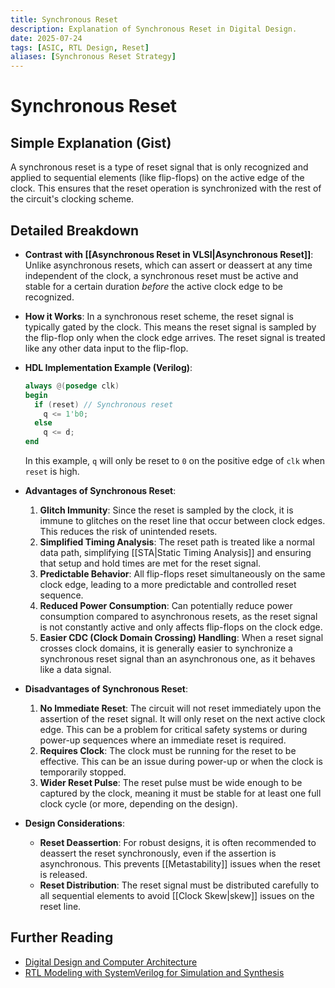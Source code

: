```yaml
---
title: Synchronous Reset
description: Explanation of Synchronous Reset in Digital Design.
date: 2025-07-24
tags: [ASIC, RTL Design, Reset]
aliases: [Synchronous Reset Strategy]
---
```


# Synchronous Reset

## Simple Explanation (Gist)
A synchronous reset is a type of reset signal that is only recognized and applied to sequential elements (like flip-flops) on the active edge of the clock. This ensures that the reset operation is synchronized with the rest of the circuit's clocking scheme.

## Detailed Breakdown

*   **Contrast with [[Asynchronous Reset in VLSI|Asynchronous Reset]]**: Unlike asynchronous resets, which can assert or deassert at any time independent of the clock, a synchronous reset must be active and stable for a certain duration *before* the active clock edge to be recognized.

*   **How it Works**: In a synchronous reset scheme, the reset signal is typically gated by the clock. This means the reset signal is sampled by the flip-flop only when the clock edge arrives. The reset signal is treated like any other data input to the flip-flop.

*   **HDL Implementation Example (Verilog)**:
    ```verilog
    always @(posedge clk)
    begin
      if (reset) // Synchronous reset
        q <= 1'b0;
      else
        q <= d;
    end
    ```
    In this example, `q` will only be reset to `0` on the positive edge of `clk` when `reset` is high.

*   **Advantages of Synchronous Reset**:
    1.  **Glitch Immunity**: Since the reset is sampled by the clock, it is immune to glitches on the reset line that occur between clock edges. This reduces the risk of unintended resets.
    2.  **Simplified Timing Analysis**: The reset path is treated like a normal data path, simplifying [[STA|Static Timing Analysis]] and ensuring that setup and hold times are met for the reset signal.
    3.  **Predictable Behavior**: All flip-flops reset simultaneously on the same clock edge, leading to a more predictable and controlled reset sequence.
    4.  **Reduced Power Consumption**: Can potentially reduce power consumption compared to asynchronous resets, as the reset signal is not constantly active and only affects flip-flops on the clock edge.
    5.  **Easier CDC (Clock Domain Crossing) Handling**: When a reset signal crosses clock domains, it is generally easier to synchronize a synchronous reset signal than an asynchronous one, as it behaves like a data signal.

*   **Disadvantages of Synchronous Reset**:
    1.  **No Immediate Reset**: The circuit will not reset immediately upon the assertion of the reset signal. It will only reset on the next active clock edge. This can be a problem for critical safety systems or during power-up sequences where an immediate reset is required.
    2.  **Requires Clock**: The clock must be running for the reset to be effective. This can be an issue during power-up or when the clock is temporarily stopped.
    3.  **Wider Reset Pulse**: The reset pulse must be wide enough to be captured by the clock, meaning it must be stable for at least one full clock cycle (or more, depending on the design).

*   **Design Considerations**:
    *   **Reset Deassertion**: For robust designs, it is often recommended to deassert the reset synchronously, even if the assertion is asynchronous. This prevents [[Metastability]] issues when the reset is released.
    *   **Reset Distribution**: The reset signal must be distributed carefully to all sequential elements to avoid [[Clock Skew|skew]] issues on the reset line.

## Further Reading

*   [Digital Design and Computer Architecture](https://www.amazon.com/Digital-Design-Computer-Architecture-Harris/dp/0123944244)
*   [RTL Modeling with SystemVerilog for Simulation and Synthesis](https://www.amazon.com/Modeling-SystemVerilog-Simulation-Synthesis-Sutherland/dp/1461404990)